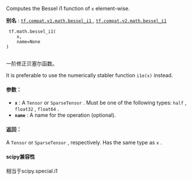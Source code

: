 Computes the Bessel i1 function of  `x`  element-wise.

**别名** : [ `tf.compat.v1.math.bessel_i1` ](/api_docs/python/tf/math/bessel_i1), [ `tf.compat.v2.math.bessel_i1` ](/api_docs/python/tf/math/bessel_i1)

```
 tf.math.bessel_i1(
    x,
    name=None
)
 
```

一阶修正贝塞尔函数。

It is preferable to use the numerically stabler function  `i1e(x)`  instead.

#### 参数：
- **`x`** : A  `Tensor`  or  `SparseTensor` . Must be one of the following types:  `half` , `float32` ,  `float64` .
- **`name`** : A name for the operation (optional).


#### 返回：
A  `Tensor`  or  `SparseTensor` , respectively. Has the same type as  `x` .

#### scipy兼容性
相当于scipy.special.i1

